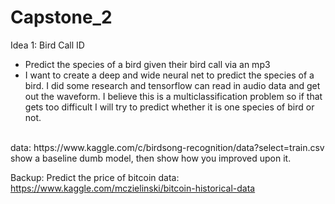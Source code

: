 # Capstone_2
Idea 1: Bird Call ID
- Predict the species of a bird given their bird call via an mp3
- I want to create a deep and wide neural net to predict the species of a bird.  I did some research and tensorflow can read in audio data and get out the waveform.  I believe this is a multiclassification problem so if that gets too difficult I will try to predict whether it is one species of bird or not. 
<br />
data: https://www.kaggle.com/c/birdsong-recognition/data?select=train.csv
<br />
show a baseline dumb model, then show how you improved upon it.

Backup:
Predict the price of bitcoin
data:  https://www.kaggle.com/mczielinski/bitcoin-historical-data
